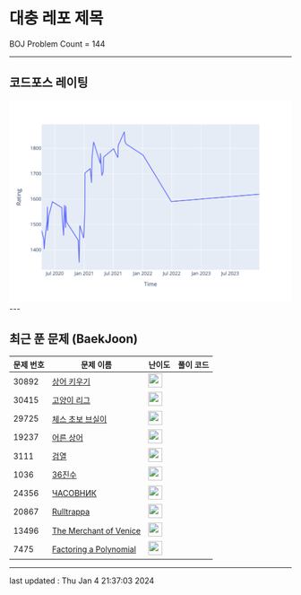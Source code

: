# 대충 레포 제목

BOJ Problem Count = 144

---

## 코드포스 레이팅
[![Rating Graph](./cfStats.svg)](https://github.com/ingyu1008/Algorithm-Problem-Solving/blob/master/cfStats.html)---

## 최근 푼 문제 (BaekJoon)
| 문제 번호 | 문제 이름 | 난이도 | 풀이 코드 |
| --- | --- | --- | --- |
| 30892 | [상어 키우기](https://www.acmicpc.net/problem/30892) | <img height="25px" width="25px=" src="https://static.solved.ac/tier_small/10.svg"/> |  |
| 30415 | [고양이 리그](https://www.acmicpc.net/problem/30415) | <img height="25px" width="25px=" src="https://static.solved.ac/tier_small/15.svg"/> |  |
| 29725 | [체스 초보 브실이](https://www.acmicpc.net/problem/29725) | <img height="25px" width="25px=" src="https://static.solved.ac/tier_small/2.svg"/> |  |
| 19237 | [어른 상어](https://www.acmicpc.net/problem/19237) | <img height="25px" width="25px=" src="https://static.solved.ac/tier_small/14.svg"/> |  |
| 3111 | [검열](https://www.acmicpc.net/problem/3111) | <img height="25px" width="25px=" src="https://static.solved.ac/tier_small/17.svg"/> |  |
| 1036 | [36진수](https://www.acmicpc.net/problem/1036) | <img height="25px" width="25px=" src="https://static.solved.ac/tier_small/15.svg"/> |  |
| 24356 | [ЧАСОВНИК](https://www.acmicpc.net/problem/24356) | <img height="25px" width="25px=" src="https://static.solved.ac/tier_small/2.svg"/> |  |
| 20867 | [Rulltrappa](https://www.acmicpc.net/problem/20867) | <img height="25px" width="25px=" src="https://static.solved.ac/tier_small/2.svg"/> |  |
| 13496 | [The Merchant of Venice](https://www.acmicpc.net/problem/13496) | <img height="25px" width="25px=" src="https://static.solved.ac/tier_small/2.svg"/> |  |
| 7475 | [Factoring a Polynomial](https://www.acmicpc.net/problem/7475) | <img height="25px" width="25px=" src="https://static.solved.ac/tier_small/12.svg"/> |  |


---

last updated : Thu Jan  4 21:37:03 2024

